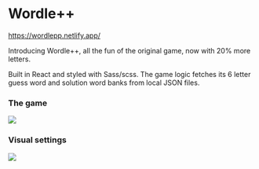# Wordle++

https://wordlepp.netlify.app/

Introducing Wordle++, all the fun of the original game, now with 20% more letters.

Built in React and styled with Sass/scss. The game logic fetches its 6 letter guess word and solution word banks from local JSON files.

### The game

<img src="https://user-images.githubusercontent.com/70542819/187800469-442be31a-e5e7-40b4-b489-fe8dc362c0ca.gif"/>

### Visual settings

<img src="https://user-images.githubusercontent.com/70542819/184721855-ac3e3668-c5f0-45ac-ab7c-78d69a7c46ad.gif"/>
